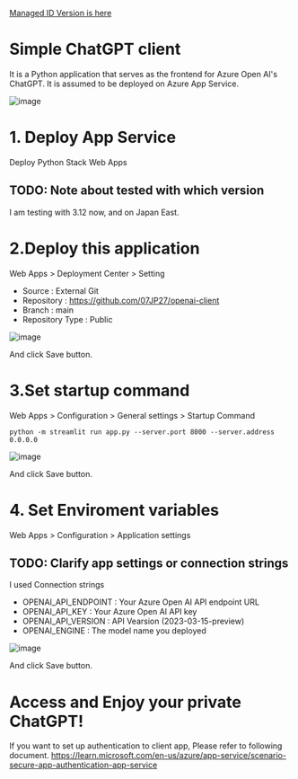[Managed ID Version is here](https://github.com/07JP27/openai-client/tree/managed-id)

# Simple ChatGPT client
It is a Python application that serves as the frontend for Azure Open AI's ChatGPT.
It is assumed to be deployed on Azure App Service.

![image](https://github.com/07JP27/openai-client/assets/11060273/39fe32fd-3046-431a-8d39-36d64130faa8)

# 1. Deploy App Service
Deploy Python Stack Web Apps

## TODO: Note about tested with which version
I am testing with 3.12 now, and on Japan East.

# 2.Deploy this application
Web Apps > Deployment Center > Setting
- Source : External Git
- Repository : https://github.com/07JP27/openai-client
- Branch : main
- Repository Type : Public

![image](https://github.com/07JP27/openai-client/assets/11060273/ddb1893c-6384-47a2-bf17-ebe7b90e2139)

And click Save button.

# 3.Set startup command
Web Apps > Configuration > General settings > Startup Command

```
python -m streamlit run app.py --server.port 8000 --server.address 0.0.0.0
```

![image](https://github.com/07JP27/openai-client/assets/11060273/32fe52a8-15d6-40e2-80ea-10dae3e6457b)

And click Save button.

# 4. Set Enviroment variables
Web Apps > Configuration > Application settings
## TODO: Clarify app settings or connection strings
I used Connection strings

- OPENAI_API_ENDPOINT : Your Azure Open AI API endpoint URL
- OPENAI_API_KEY : Your Azure Open AI API key
- OPENAI_API_VERSION : API Vearsion (2023-03-15-preview)
- OPENAI_ENGINE : The model name you deployed

![image](https://github.com/07JP27/openai-client/assets/11060273/a34ffd2d-f044-4202-be09-fe04ad6f7c79)

And click Save button.

# Access and Enjoy your private ChatGPT!
If you want to set up authentication to client app, Please refer to following document.
https://learn.microsoft.com/en-us/azure/app-service/scenario-secure-app-authentication-app-service
